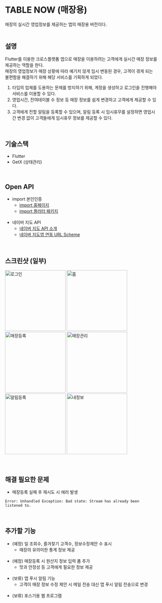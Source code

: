 # TABLE NOW (매장용)
매장의 실시간 영업정보를 제공하는 앱의 매장용 버전이다.
<br><br>

## 설명
Flutter를 이용한 크로스플랫폼 앱으로 매장을 이용하려는 고객에게 실시간 매장 정보를 제공하는 역할을 한다.<br>
매장의 영업정보가 매장 상황에 따라 예기치 않게 임시 변동된 경우, 고객이 겪게 되는 불편함을 해결하기 위해 해당 서비스를 기획하게 되었다.<br>
1. 타입의 업체를 도용하는 문제를 방지하기 위해, 계정을 생성하고 로그인을 진행해야 서비스를 이용할 수 있다.
2. 영업시간, 잔여테이블 수 정보 등 매장 정보를 쉽게 변경하고 고객에게 제공할 수 있다.
3. 고객에게 전할 알림을 등록할 수 있으며, 알림 등록 시 임시휴무를 설정하면 영업시간 변경 없이 고객들에게 임시휴무 정보를 제공할 수 있다.
<br>

## 기술스택
- Flutter
- GetX (상태관리)
<br>

## Open API
- import 본인인증
  - [import 홈페이지](https://www.iamport.kr/)
  - [import 플러터 패키지](https://pub.dev/packages/iamport_flutter)
  <br>
- 네이버 지도 API
  - [네이버 지도 API 소개](https://www.ncloud.com/product/applicationService/maps)
  - [네이버 지도앱 연동 URL Scheme](https://guide.ncloud-docs.com/docs/naveropenapiv3-maps-url-scheme-url-scheme)
<br>

## 스크린샷 (일부)
<div>
  <img src="https://user-images.githubusercontent.com/56622731/211715421-217af15c-5881-4901-a013-8ea2590e2923.png" alt="로그인" width="200"/>
  <img src="https://user-images.githubusercontent.com/56622731/211715464-6926ddf6-1208-433a-abf0-3c8f78438312.png" alt="홈" width="200"/>
  <img src="https://user-images.githubusercontent.com/56622731/211715502-6cc72bf3-a94c-4a1d-adb8-d9cdafece6fb.png" alt="매장등록" width="200"/>
  <img src="https://user-images.githubusercontent.com/56622731/211715532-6dff3723-d7de-4112-9813-7f2a3f1b60fd.png" alt="매장관리" width="200"/>
  <img src="https://user-images.githubusercontent.com/56622731/211715553-91717577-6b57-4b8c-b465-120ed8e2c0f4.png" alt="알림등록" width="200"/>
  <img src="https://user-images.githubusercontent.com/56622731/211715583-9f99425c-415f-4e6e-a8b3-8a54f012b571.png" alt="내정보" width="200"/>
</div><br><br>

## 해결 필요한 문제
- 매장등록 실패 후 재시도 시 에러 발생<br>
```
Error: Unhandled Exception: Bad state: Stream has already been listened to.
```
<br>

## 추가할 기능
- (예정) 일 조회수, 즐겨찾기 고객수, 정보수정제안 수 표시
  - 매장의 유의미한 통계 정보 제공
  <br>
- (예정) 매장등록 시 원산지 정보 입력 폼 추가
  - 맛과 안정성 등 고객에게 필요한 정보 제공
  <br>
- (보류) 앱 푸시 알림 기능
  - 고객이 매장 정보 수정 제안 시 메일 전송 대신 앱 푸시 알림 전송으로 변경
  <br>
- (보류) 포스기용 웹 프로그램
<br>
